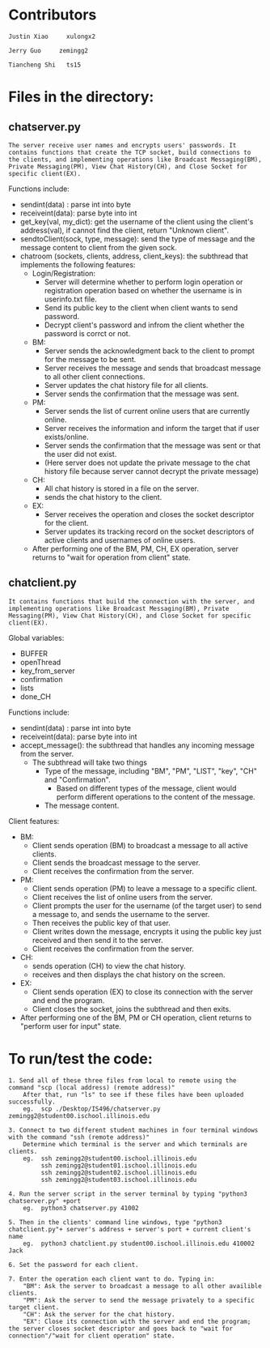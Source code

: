 # Contributors

	Justin Xiao 	xulongx2

	Jerry Guo 	  zemingg2

	Tiancheng Shi	ts15


# Files in the directory:

## chatserver.py
```
The server receive user names and encrypts users' passwords. It contains functions that create the TCP socket, build connections to the clients, and implementing operations like Broadcast Messaging(BM), Private Messaging(PM), View Chat History(CH), and Close Socket for specific client(EX).
```

Functions include:
- sendint(data) : parse int into byte
- receiveint(data): parse byte into int
- get_key(val, my_dict): get the username of the client using the client's address(val), if cannot find the client, return "Unknown client".
- sendtoClient(sock, type, message): send the type of message and the message content to client from the given sock.
- chatroom (sockets, clients, address, client_keys):  the subthread that implements the following features:
  - Login/Registration:
    - Server will determine whether to perform login operation or registration operation based on whether the username is in userinfo.txt file.
    - Send its public key to the client when client wants to send password.
    - Decrypt client's password and infrom the client whether the password is corrct or not.
  - BM: 
    - Server sends the acknowledgment back to the client to prompt for the message to be sent.
    - Server receives the message and sends that broadcast message to all other client connections.
    - Server updates the chat history file for all clients.
    - Server sends the confirmation that the message was sent. 
  - PM: 
    - Server sends the list of current online users that are currently online. 
    - Server receives the information and inform the target that if user exists/online.
    - Server sends the confirmation that the message was sent or that the user did not exist. 
    - (Here server does not update the private message to the chat history file because server cannot decrypt the private message)
  - CH:
    - All chat history is stored in a file on the server.
    - sends the chat history to the client.
  - EX:
    - Server receives the operation and closes the socket descriptor for the client.
    - Server updates its tracking record on the socket descriptors of active clients and usernames of online users.
  - After performing one of the BM, PM, CH, EX operation, server returns to "wait for operation from client" state.

## chatclient.py
```
It contains functions that build the connection with the server, and implementing operations like Broadcast Messaging(BM), Private Messaging(PM), View Chat History(CH), and Close Socket for specific client(EX).
```
Global variables:
- BUFFER
- openThread
- key_from_server
- confirmation
- lists
- done_CH 

Functions include:
- sendint(data) : parse int into byte
- receiveint(data): parse byte into int
- accept_message(): the subthread that handles any incoming message from the server.
  - The subthread will take two things
    - Type of the message, including "BM", "PM", "LIST", "key", "CH" and "Confirmation".
      - Based on different types of the message, client would perform different operations to the content of the message.
    - The message content.
   
Client features:
  - BM:
    - Client sends operation (BM) to broadcast a message to all active clients.
    - Client sends the broadcast message to the server.
    - Client receives the confirmation from the server.
  - PM:
    - Client sends operation (PM) to leave a message to a specific client.
    - Client receives the list of online users from the server.
    - Client prompts the user for the username (of the target user) to send a message to, and sends the username to the server.
    - Then receives the public key of that user.
    - Client writes down the message, encrypts it using the public key just received and then send it to the server.
    - Client receives the confirmation from the server.
  - CH:
    - sends operation (CH) to view the chat history.
    - receives and then displays the chat history on the screen.
  - EX:
    - Client sends operation (EX) to close its connection with the server and end the program.
    - Client closes the socket, joins the subthread and then exits.
  - After performing one of the BM, PM or CH operation, client returns to "perform user for input" state.
  
# To run/test the code:

	1. Send all of these three files from local to remote using the command "scp (local address) (remote address)"
		After that, run "ls" to see if these files have been uploaded successfully.
		eg.  scp ./Desktop/IS496/chatserver.py zemingg2@student00.ischool.illinois.edu
	
	3. Connect to two different student machines in four terminal windows with the command "ssh (remote address)"
		Determine which terminal is the server and which terminals are clients.
		eg.  ssh zemingg2@student00.ischool.illinois.edu
			 ssh zemingg2@student01.ischool.illinois.edu
			 ssh zemingg2@student02.ischool.illinois.edu
			 ssh zemingg2@student03.ischool.illinois.edu
	
	4. Run the server script in the server terminal by typing "python3 chatserver.py" +port
		eg.  python3 chatserver.py 41002
	
	5. Then in the clients' command line windows, type "python3 chatclient.py"+ server's address + server's port + current client's name
		eg.  python3 chatclient.py student00.ischool.illinois.edu 410002 Jack
	
	6. Set the password for each client.
	
	7. Enter the operation each client want to do. Typing in:
		"BM": Ask the server to broadcast a message to all other availible clients.
		"PM": Ask the server to send the message privately to a specific target client.
		"CH": Ask the server for the chat history.
		"EX": Close its connection with the server and end the program; the server closes socket descriptor and goes back to "wait for connection"/"wait for client operation" state.
